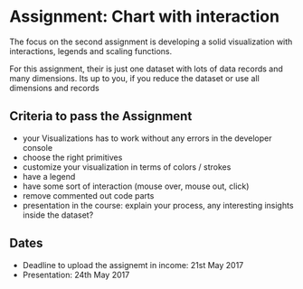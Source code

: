 # Assignment: Chart with interaction
The focus on the second assignment is developing a solid visualization with interactions, legends and scaling functions.

For this assignment, their is just one dataset with lots of data records and many dimensions. Its up to you, if you reduce the dataset or use all dimensions and records


## Criteria to pass the Assignment
* your Visualizations has to work without any errors in the developer console
* choose the right primitives 
* customize your visualization in terms of colors / strokes
* have a legend
* have some sort of interaction (mouse over, mouse out, click)
* remove commented out code parts
* presentation in the course: explain your process, any interesting insights inside the dataset?

## Dates

* Deadline to upload the assignemt in income: 21st May 2017
* Presentation: 24th May 2017

